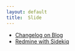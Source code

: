 ```yaml
---
layout: default
title:  Slide
---
```


* [Changelog on Blog](../slides/changelog_on_blog/slide.html)
* [Redmine with Sidekiq](../slides/redmine_with_sidekiq/slide.html)
